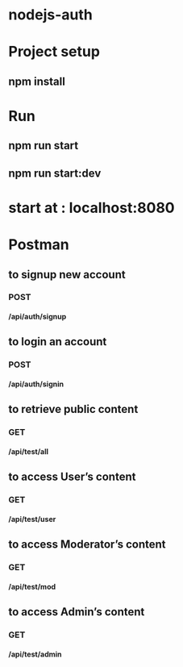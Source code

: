 # nodejs-auth

# Project setup

## npm install

# Run
## npm run start
## npm run start:dev
##
# start at : localhost:8080
##
##
# Postman 

## to signup new account
###	POST
#### /api/auth/signup

##
## to login an account
### POST
#### /api/auth/signin	
##

## to retrieve public content
### GET
#### /api/test/all	
##

## to access User’s content
### GET
#### /api/test/user	

##

## to access Moderator’s content
### GET
#### /api/test/mod	


##

## to access Admin’s content
### GET
#### /api/test/admin




